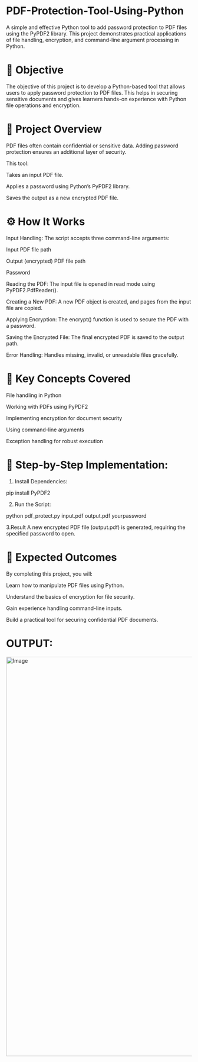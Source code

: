 # PDF-Protection-Tool-Using-Python

A simple and effective Python tool to add password protection to PDF files using the PyPDF2 library.
This project demonstrates practical applications of file handling, encryption, and command-line argument processing in Python.

# 📘 Objective

The objective of this project is to develop a Python-based tool that allows users to apply password protection to PDF files.
This helps in securing sensitive documents and gives learners hands-on experience with Python file operations and encryption.

# 🧩 Project Overview

PDF files often contain confidential or sensitive data. Adding password protection ensures an additional layer of security.

This tool:

Takes an input PDF file.

Applies a password using Python’s PyPDF2 library.

Saves the output as a new encrypted PDF file.

# ⚙️ How It Works

Input Handling:
The script accepts three command-line arguments:

Input PDF file path

Output (encrypted) PDF file path

Password

Reading the PDF:
The input file is opened in read mode using PyPDF2.PdfReader().

Creating a New PDF:
A new PDF object is created, and pages from the input file are copied.

Applying Encryption:
The encrypt() function is used to secure the PDF with a password.

Saving the Encrypted File:
The final encrypted PDF is saved to the output path.

Error Handling:
Handles missing, invalid, or unreadable files gracefully.

# 🧠 Key Concepts Covered

File handling in Python

Working with PDFs using PyPDF2

Implementing encryption for document security

Using command-line arguments

Exception handling for robust execution

# 🚀 Step-by-Step Implementation:

1. Install Dependencies:

pip install PyPDF2

2. Run the Script:

python pdf_protect.py input.pdf output.pdf yourpassword

3.Result
A new encrypted PDF file (output.pdf) is generated, requiring the specified password to open.

# 🎯 Expected Outcomes

By completing this project, you will:

Learn how to manipulate PDF files using Python.

Understand the basics of encryption for file security.

Gain experience handling command-line inputs.

Build a practical tool for securing confidential PDF documents.

# OUTPUT:

<img width="1920" height="1080" alt="Image" src="https://github.com/user-attachments/assets/768dd2ec-990e-4a1f-92c1-523cfcd14c42" />

